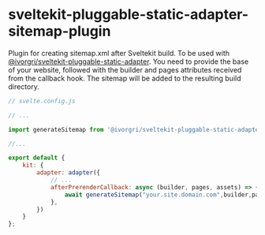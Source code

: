 # sveltekit-pluggable-static-adapter-sitemap-plugin
Plugin for creating sitemap.xml after Sveltekit build. To be used with [@ivorgri/sveltekit-pluggable-static-adapter](https://www.npmjs.com/package/@ivorgri/sveltekit-pluggable-static-adapter). You need to provide the base of your website, followed with the builder and pages attributes received from the callback hook. The sitemap will be added to the resulting build directory. 

```js
// svelte.config.js

// ...

import generateSitemap from '@ivorgri/sveltekit-pluggable-static-adapter-sitemap-plugin';

//...

export default {
	kit: {
		adapter: adapter({
            // ...
            afterPrerenderCallback: async (builder, pages, assets) => {
				await generateSitemap("your.site.domain.com",builder,pages)
			},
		})
	}
};
```
